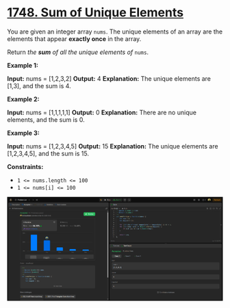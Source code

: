 # [1748. Sum of Unique Elements](https://leetcode.com/problems/sum-of-unique-elements/)

You are given an integer array `nums`. The unique elements of an array are the elements that appear **exactly once** in the array.

Return _the **sum** of all the unique elements of_ `nums`.

**Example 1:**

**Input:** nums = [1,2,3,2]
**Output:** 4
**Explanation:** The unique elements are [1,3], and the sum is 4.

**Example 2:**

**Input:** nums = [1,1,1,1,1]
**Output:** 0
**Explanation:** There are no unique elements, and the sum is 0.

**Example 3:**

**Input:** nums = [1,2,3,4,5]
**Output:** 15
**Explanation:** The unique elements are [1,2,3,4,5], and the sum is 15.

**Constraints:**

- `1 <= nums.length <= 100`
- `1 <= nums[i] <= 100`

![Solution](./ss.png)
